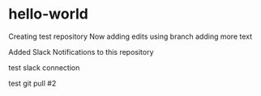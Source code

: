 # hello-world
Creating test repository
Now adding edits using branch
adding more text <br/>

Added Slack Notifications to this repository

test slack connection

test git pull #2
